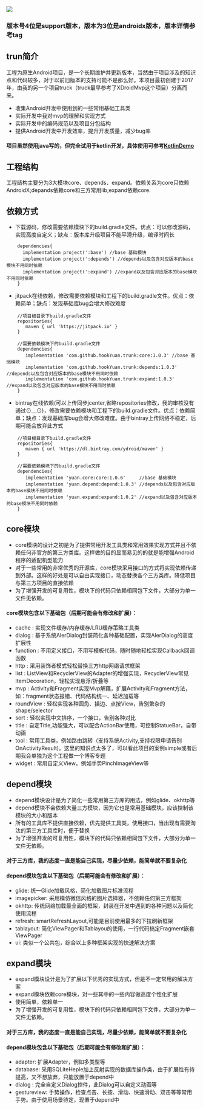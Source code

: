 [![](https://jitpack.io/v/hookYuan/trunk.svg)](https://jitpack.io/#hookYuan/trunk)

### 版本号4位是support版本，版本为3位是androidx版本，版本详情参考tag

## trun简介

工程为原生Android项目，是一个长期维护并更新版本，当然由于项目涉及的知识点和代码较多，对于以前旧版本的支持可能不是那么好。本项目最初创建于2017年，由我的另一个项目truck（truck最早参考了XDroidMvp这个项目）分离而来。 

* 收集Android开发中使用到的一些常用基础工具类
* 实际开发中我对mvp的理解和实现方式
* 实际开发中的编码规范以及项目分包结构
* 提供Android开发中开发效率，提升开发质量，减少bug率

#### 项目虽然使用java写的，但完全试用于kotlin开发，具体使用可参考[KotlinDemo](https://github.com/hookYuan/KotlinDemo)

## 工程结构

工程结构主要分为3大模块core、depends、expand。依赖关系为core只依赖AndroidX;depands依赖core和三方常用lib;expand依赖core.

## 依赖方式 
  * 下载源码，修改需要依赖模块下的build.gradle文件。优点：可以修改源码，实现高度自定义；缺点：版本库升级项目不能平滑升级，编译时间长
```
    dependencies{
      implementation project(':base') //base 基础模块
      implementation project(':depends') //depends以及包含对应版本的base模块不用同时依赖
      implementation project(':expand') //expand以及包含对应版本的base模块不用同时依赖
    }
```
  * jitpack在线依赖，修改需要依赖模块和工程下的build.gradle文件。优点：依赖简单；缺点：发现基础库bug会增大修改难度
```
    //项目根目录下build.gradle文件
    repositories{
       maven { url 'https://jitpack.io' }
    }
```
  
```
    //需要依赖模块下的build.gradle文件
    dependencies{
       implementation 'com.github.hookYuan.trunk:core:1.0.3' //base 基础模块
       implementation 'com.github.hookYuan.trunk:depends:1.0.3' //depends以及包含对应版本的base模块不用同时依赖
       implementation 'com.github.hookYuan.trunk:expand:1.0.3' //expand以及包含对应版本的base模块不用同时依赖
    }
```
   * bintray在线依赖(可以上传同步jcenter,省略repositories修改，我的审核没有通过⊙﹏⊙)，修改需要依赖模块和工程下的build.gradle文件。优点：依赖简单；缺点：发现基础库bug会增大修改难度。由于bintray上传网络不稳定，后期可能会放弃此方式
```
    //项目根目录下build.gradle文件
    repositories{
       maven { url 'https://dl.bintray.com/ydroid/maven' }
    }
```
  
```
    //需要依赖模块下的build.gradle文件
    dependencies{
       implementation 'yuan.core:core:1.0.6'     //base 基础模块
       implementation 'yuan.depend:depend:1.0.3' //depends以及包含对应版本的base模块不用同时依赖
       implementation 'yuan.expand:expand:1.0.2' //expand以及包含对应版本的base模块不用同时依赖
    }
```
## core模块

  * core模块的设计之初是为了提供常用开发工具类和常用效果实现方式并且不依赖任何非官方的第三方类库。这样做的目的显而易见的的就是能增强Android程序的适配机型能力
  * 对于一些常用的非常优秀的开源库，core模块采用接口的方式将实现依赖传递到外部。这样的好处是可以自由实现接口，动态替换各个三方类库。降低项目与第三方项目的直接依赖
  * 为了增强开发的可复用性，模块下的代码只依赖相同包下文件，大部分为单一文件无依赖。

 
 #### core模块包含以下基础包（后期可能会有修改和扩展）：
 * cache : 实现文件缓存/内存缓存/LRU缓存策略工具类
 * dialog : 基于系统AlerDialog封装简化各种基础配置，实现AlerDialog的高度扩展性
 * function : 不用定义接口，不用写模板代码，随时随地轻松实现Callback回调函数
 * http : 采用装饰者模式轻松替换三方http网络请求框架
 * list : ListView和RecyclerView的Adapter的增强实现，RecyclerView常见ItemDecoration，轻松实现悬浮/折叠等
 * mvp : Activity和Fragment实现Mvp解藕，扩展Activity和Fragment方法，如：fragment状态报错、代码结构统一、延迟加载等
 * roundView : 轻松实现各种圆角、描边、点按View，告别繁杂的shape/selector
 * sort : 轻松实现中文排序，一个接口，告别各种对比
 * title : 自定Title,功能强大，可以配合ActionBar使用，可控制StatueBar，自带动画
 * tool : 常用工具类，例如路由跳转（支持系统Activity,支持权限申请告别OnActivityResult)。这里的知识点太多了，可以看此项目的案例simple或者后期我会单独为这个工程做一个博客专题
 * widget : 常用自定义View，例如手势PinchImageView等

## depend模块
  * depend模块设计是为了简化一些常用第三方库的用法，例如glide、okhttp等
  * depend模块不会依赖大量三方模块，因为它也是常用基础模块，应该控制该模块的大小和版本
  * 所有的工具库不提供直接依赖，优先提供工具类，使用接口，当出现有需要淘汰的第三方工具库时，便于替换
  * 为了增强开发的可复用性，模块下的代码只依赖相同包下文件，大部分为单一文件无依赖。
  
  #### 对于三方库，我的态度一直是能自己实现，尽量少依赖，能简单就不要复杂化
  
   #### depend模块包含以下基础包（后期可能会有修改和扩展）：
  * glide: 统一Glide加载风格，简化加载图片标准流程
  * imagepicker: 采用模仿微信风格的图片选择器，不依赖任何第三方框架
  * okhttp: 传统网络加载最全面的框架，封装在开发中遇到的各种问题以及简化使用流程
  * refresh: smartRefreshLayout,可能是目前使用最多的下拉刷新框架
  * tablayout: 简化ViewPager和Tablayou的使用，一行代码搞定Fragment嵌套ViewPager
  * ui: 类似一个公共包，综合以上多种框架实现的快速解决方案
  
  ## expand模块
  * expand模块设计是为了扩展以下优秀的实现方式，但是不一定常用的解决方案
  * expand模块依赖core模块，对一些其中的一些内容做高度个性化扩展
  * 使用简单，依赖单一
  * 为了增强开发的可复用性，模块下的代码只依赖相同包下文件，大部分为单一文件无依赖。
  
  #### 对于三方库，我的态度一直是能自己实现，尽量少依赖，能简单就不要复杂化
  
   #### depend模块包含以下基础包（后期可能会有修改和扩展）：
  * adapter: 扩展Adapter，例如多类型等
  * database: 采用SQLiteHeple加上反射实现的数据库操作类，由于扩展性有待提高，又不想放弃，只能放置于depend中
  * dialog : 完全自定义Dialog控件，此Dialog可以自定义动画等
  * gestureview: 手势操作，检查点击、长按、滑动、快速滑动、双击等等常用手势。由于使用场景待定，现置于depend中
  

